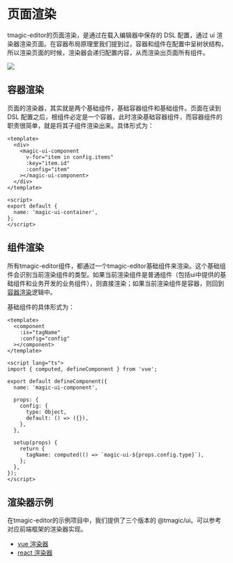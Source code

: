 # 页面渲染
tmagic-editor的页面渲染，是通过在载入编辑器中保存的 DSL 配置，通过 ui 渲染器渲染页面。在容器布局原理里我们提到过，容器和组件在配置中呈树状结构，所以渲染页面的时候，渲染器会递归配置内容，从而渲染出页面所有组件。

<img src="https://vfiles.gtimg.cn/vupload/20211009/f4d3031633778551251.png">

## 容器渲染
页面的渲染器，其实就是两个基础组件，基础容器组件和基础组件。页面在读到 DSL 配置之后，根组件必定是一个容器，此时渲染基础容器组件，而容器组件的职责很简单，就是将其子组件渲染出来。具体形式为：

```vue
<template>
  <div>
    <magic-ui-component 
      v-for="item in config.items"
      :key="item.id"
      :config="item"
    ></magic-ui-component>
  </div>
</template>

<script>
export default {
  name: 'magic-ui-container',
};
</script>
```

## 组件渲染
所有tmagic-editor组件，都通过一个tmagic-editor基础组件来渲染。这个基础组件会识别当前渲染组件的类型。如果当前渲染组件是普通组件（包括ui中提供的基础组件和业务开发的业务组件），则直接渲染；如果当前渲染组件是容器，则回到[容器渲染](#容器渲染)逻辑中。

基础组件的具体形式为：
```vue
<template>
  <component
    :is="tagName"
    :config="config"
  ></component>
</template>

<script lang="ts">
import { computed, defineComponent } from 'vue';

export default defineComponent({
  name: 'magic-ui-component',

  props: {
    config: {
      type: Object,
      default: () => ({}),
    },
  },

  setup(props) {
    return {
      tagName: computed(() => `magic-ui-${props.config.type}`),
    };
  },
});
</script>
```

## 渲染器示例
在tmagic-editor的示例项目中，我们提供了三个版本的 @tmagic/ui。可以参考对应前端框架的渲染器实现。
- [vue 渲染器](https://github.com/Tencent/tmagic-editor/blob/master/vue-components/container/src/Container.vue)
- [react 渲染器](https://github.com/Tencent/tmagic-editor/blob/master/react-components/container/src/Container.tsx)